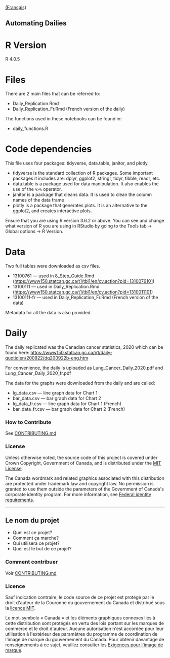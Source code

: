 [(Français)](#le-nom-du-projet)

## Automating Dailies

# R Version
R 4.0.5

# Files

There are 2 main files that can be referred to:
- Daily_Replication.Rmd
- Daily_Replication_Fr.Rmd (French version of the daily)

The functions used in these notebooks can be found in:
- daily_functions.R

# Code dependencies

This file uses four packages: tidyverse, data.table, janitor, and plotly.

- tidyverse is the standard collection of R packages. Some important packages it includes are: dplyr, ggplot2, stringr, tidyr, tibble, readr, etc.
- data.table is a package used for data manipulation. It also enables the use of the `%>%` operator.
- janitor is a package that cleans data. It is used to clean the column names of the data frame
- plotly is a package that generates plots. It is an alternative to the ggplot2, and creates interactive plots.

Ensure that you are using R version 3.6.2 or above. You can see and change what version of R you are using in RStudio by going to the Tools tab -> Global options -> R Version.

# Data

Two full tables were downloaded as csv files.
- 13100761 — used in 8_Step_Guide.Rmd (https://www150.statcan.gc.ca/t1/tbl1/en/cv.action?pid=1310076101)
- 13100111 — used in Daily_Replication.Rmd (https://www150.statcan.gc.ca/t1/tbl1/en/cv.action?pid=1310011101)
- 13100111-fr — used in Daily_Replication_Fr.Rmd (French version of the data)

Metadata for all the data is also provided.

# Daily

The daily replicated was the Canadian cancer statistics, 2020 which can be found here: https://www150.statcan.gc.ca/n1/daily-quotidien/200922/dq200922b-eng.htm

For convenience, the daily is uploaded as Lung_Cancer_Daily_2020.pdf and Lung_Cancer_Daily_2020_fr.pdf

The data for the graphs were downloaded from the daily and are called:
- lg_data.csv — line graph data for Chart 1
- bar_data.csv — bar graph data for Chart 2
- lg_data_fr.csv — line graph data for Chart 1 (French)
- bar_data_fr.csv — bar graph data for Chart 2 (French)

### How to Contribute

See [CONTRIBUTING.md](CONTRIBUTING.md)

### License

Unless otherwise noted, the source code of this project is covered under Crown Copyright, Government of Canada, and is distributed under the [MIT License](LICENSE).

The Canada wordmark and related graphics associated with this distribution are protected under trademark law and copyright law. No permission is granted to use them outside the parameters of the Government of Canada's corporate identity program. For more information, see [Federal identity requirements](https://www.canada.ca/en/treasury-board-secretariat/topics/government-communications/federal-identity-requirements.html).

______________________

## Le nom du projet

- Quel est ce projet?
- Comment ça marche?
- Qui utilisera ce projet?
- Quel est le but de ce projet?

### Comment contribuer

Voir [CONTRIBUTING.md](CONTRIBUTING.md)

### Licence

Sauf indication contraire, le code source de ce projet est protégé par le droit d'auteur de la Couronne du gouvernement du Canada et distribué sous la [licence MIT](LICENSE).

Le mot-symbole « Canada » et les éléments graphiques connexes liés à cette distribution sont protégés en vertu des lois portant sur les marques de commerce et le droit d'auteur. Aucune autorisation n'est accordée pour leur utilisation à l'extérieur des paramètres du programme de coordination de l'image de marque du gouvernement du Canada. Pour obtenir davantage de renseignements à ce sujet, veuillez consulter les [Exigences pour l'image de marque](https://www.canada.ca/fr/secretariat-conseil-tresor/sujets/communications-gouvernementales/exigences-image-marque.html).
